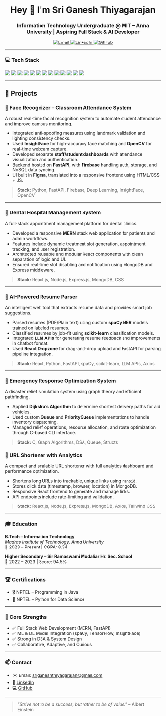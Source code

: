 <h1 align="center">Hey 👋 I'm Sri Ganesh Thiyagarajan</h1>
<h3 align="center">Information Technology Undergraduate @ MIT – Anna University | Aspiring Full Stack & AI Developer</h3>

<p align="center">
  <a href="mailto:sriganeshthiyagarajan@gmail.com">
    <img src="https://img.shields.io/badge/Email-sriganeshthiyagarajan@gmail.com-red?style=flat-square&logo=gmail" alt="Email">
  </a>
  <a href="https://www.linkedin.com/in/your-link">
    <img src="https://img.shields.io/badge/LinkedIn-Sri%20Ganesh-blue?style=flat-square&logo=linkedin" alt="LinkedIn">
  </a>
  <a href="https://github.com/your-github">
    <img src="https://img.shields.io/badge/GitHub-Sri%20Ganesh-black?style=flat-square&logo=github" alt="GitHub">
  </a>
</p>

---

### 💻 Tech Stack

<p>
  <img src="https://img.shields.io/badge/Python-3776AB?style=for-the-badge&logo=python&logoColor=white"/>
  <img src="https://img.shields.io/badge/C++-00599C?style=for-the-badge&logo=c%2B%2B&logoColor=white"/>
  <img src="https://img.shields.io/badge/C-00599C?style=for-the-badge&logo=c&logoColor=white"/>
  <img src="https://img.shields.io/badge/JavaScript-F7DF1E?style=for-the-badge&logo=javascript&logoColor=black"/>
  <img src="https://img.shields.io/badge/HTML5-E34F26?style=for-the-badge&logo=html5&logoColor=white"/>
  <img src="https://img.shields.io/badge/CSS3-1572B6?style=for-the-badge&logo=css3&logoColor=white"/>
  <img src="https://img.shields.io/badge/React-61DAFB?style=for-the-badge&logo=react&logoColor=black"/>
  <img src="https://img.shields.io/badge/Node.js-339933?style=for-the-badge&logo=nodedotjs&logoColor=white"/>
  <img src="https://img.shields.io/badge/FastAPI-009688?style=for-the-badge&logo=fastapi&logoColor=white"/>
  <img src="https://img.shields.io/badge/TensorFlow-FF6F00?style=for-the-badge&logo=tensorflow&logoColor=white"/>
  <img src="https://img.shields.io/badge/scikit--learn-F7931E?style=for-the-badge&logo=scikit-learn&logoColor=white"/>
  <img src="https://img.shields.io/badge/MongoDB-4EA94B?style=for-the-badge&logo=mongodb&logoColor=white"/>
  <img src="https://img.shields.io/badge/Firebase-FFCA28?style=for-the-badge&logo=firebase&logoColor=black"/>
</p>

---

## 💼 Projects

### 📌 Face Recognizer – Classroom Attendance System
A robust real-time facial recognition system to automate student attendance and improve campus monitoring.

- Integrated anti-spoofing measures using landmark validation and lighting consistency checks.
- Used **InsightFace** for high-accuracy face matching and **OpenCV** for real-time webcam capture.
- Developed separate **staff/student dashboards** with attendance visualization and authentication.
- Backend hosted on **FastAPI**, with **Firebase** handling auth, storage, and NoSQL data syncing.
- UI built in **Figma**, translated into a responsive frontend using HTML/CSS + JS.

> **Stack:** Python, FastAPI, Firebase, Deep Learning, InsightFace, OpenCV

---

### 📌 Dental Hospital Management System
A full-stack appointment management platform for dental clinics.

- Developed a responsive **MERN** stack web application for patients and admin workflows.
- Features include dynamic treatment slot generation, appointment tracking, and user registration.
- Architected reusable and modular React components with clean separation of logic and UI.
- Ensured real-time slot disabling and notification using MongoDB and Express middleware.

> **Stack:** React.js, Node.js, Express.js, MongoDB, CSS

---

### 📌 AI-Powered Resume Parser
An intelligent web tool that extracts resume data and provides smart job suggestions.

- Parsed resumes (PDF/Plain text) using custom **spaCy NER** models trained on labeled resumes.
- Classified resumes by job-fit using **scikit-learn** classification models.
- Integrated **LLM APIs** for generating resume feedback and improvements in chatbot format.
- Used **React Dropzone** for drag-and-drop upload and FastAPI for parsing pipeline integration.

> **Stack:** React, Python, FastAPI, spaCy, scikit-learn, LLM APIs, Axios

---

### 📌 Emergency Response Optimization System
A disaster relief simulation system using graph theory and efficient pathfinding.

- Applied **Dijkstra’s Algorithm** to determine shortest delivery paths for aid vehicles.
- Used custom **Queue** and **PriorityQueue** implementations to handle inventory dispatching.
- Managed relief operations, resource allocation, and route optimization through C-based CLI interface.

> **Stack:** C, Graph Algorithms, DSA, Queue, Structs

### 🔗 URL Shortener with Analytics

A compact and scalable URL shortener with full analytics dashboard and performance optimization.

- Shortens long URLs into trackable, unique links using `nanoid`.
- Stores click data (timestamp, browser, location) in MongoDB.
- Responsive React frontend to generate and manage links.
- API endpoints include rate-limiting and validation.

> **Stack:** React.js, Node.js, Express.js, MongoDB, Axios, Tailwind CSS

---

### 🎓 Education

**B.Tech – Information Technology**  
*Madras Institute of Technology, Anna University*  
📍 2023 – Present | CGPA: 8.34

**Higher Secondary – Sir Ramaswami Mudaliar Hr. Sec. School**  
📍 2022 – 2023 | Score: 94.5%

---

### 🏆 Certifications

- 🎖️ NPTEL – Programming in Java  
- 📜 NPTEL – Python for Data Science

---

### 🧠 Core Strengths

- ✅ Full Stack Web Development (MERN, FastAPI)  
- ✅ ML & DL Model Integration (spaCy, TensorFlow, InsightFace)  
- ✅ Strong in DSA & System Design  
- ✅ Collaborative, Adaptive, and Curious

---

### 📫 Contact

- ✉️ Email: sriganeshthiyagarajan@gmail.com  
- 🔗 [LinkedIn](https://www.linkedin.com/in/your-link)  
- 💻 [GitHub](https://github.com/your-github)

---

> _"Strive not to be a success, but rather to be of value."_ – Albert Einstein
